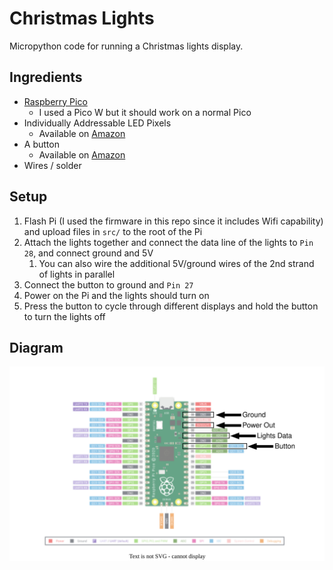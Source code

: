 # Christmas Lights

Micropython code for running a Christmas lights display.

## Ingredients
* [Raspberry Pico](https://www.raspberrypi.com/documentation/microcontrollers/raspberry-pi-pico.html)
    * I used a Pico W but it should work on a normal Pico
* Individually Addressable LED Pixels
    * Available on [Amazon](https://www.amazon.com/ALITOVE-LED-Individually-Addressable-Waterproof/dp/B01AG923GI/ref=pd_lpo_1?pd_rd_w=p1cWJ&content-id=amzn1.sym.116f529c-aa4d-4763-b2b6-4d614ec7dc00&pf_rd_p=116f529c-aa4d-4763-b2b6-4d614ec7dc00&pf_rd_r=G3DR33JPN596N3K660F0&pd_rd_wg=ZgB3R&pd_rd_r=04358559-50ed-444c-829e-0b8741c722e4&pd_rd_i=B01AG923GI&th=1)
* A button
    * Available on [Amazon](https://www.amazon.com/Waterproof-Momentary-Button-Switch-Colors/dp/B07F24Y1TB/ref=sr_1_3?crid=1HLTFHUV8PHK5&keywords=12mm+momentary+push+button&qid=1669582996&sprefix=12mm+momentary+push+button%2Caps%2C93&sr=8-3)
* Wires / solder

## Setup
1. Flash Pi (I used the firmware in this repo since it includes Wifi capability) and upload files in `src/` to the root of the Pi
1. Attach the lights together and connect the data line of the lights to `Pin 28`, and connect ground and 5V
    1. You can also wire the additional 5V/ground wires of the 2nd strand of lights in parallel
1. Connect the button to ground and `Pin 27`
1. Power on the Pi and the lights should turn on
1. Press the button to cycle through different displays and hold the button to turn the lights off

## Diagram
![diagram](docs/LightsPinout.svg)